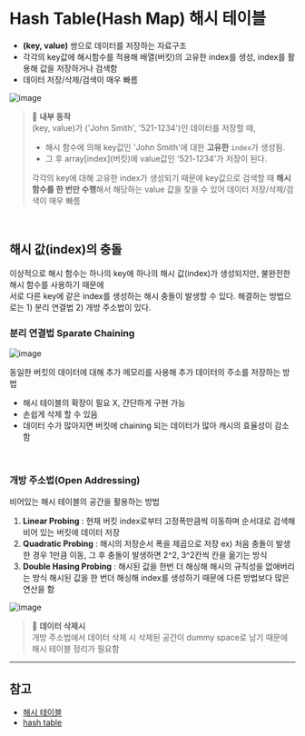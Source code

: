 # Hash Table(Hash Map) 해시 테이블
- **(key, value)** 쌍으로 데이터를 저장하는 자료구조
- 각각의 key값에 해시함수를 적용해 배열(버킷)의 고유한 index를 생성,
index를 활용해 값을 저장하거나 검색함
- 데이터 저장/삭제/검색이 매우 빠름

![image](https://user-images.githubusercontent.com/44824456/167544596-f57e7ce3-fff8-4de6-aa8f-8e6f22ff685e.png)

> 📌 **내부 동작**    
> (key, value)가 ('John Smith', '521-1234')인 데이터를 저장할 때, 
>     
> - 해시 함수에 의해 key값인 'John Smith'에 대한 **고유한** `index`가 생성됨.    
> - 그 후 array\[index\](버킷)에 value값인 '521-1234'가 저장이 된다.    
> 
> 각각의 key에 대해 고유한 index가 생성되기 때문에 key값으로 검색할 때 **해시 함수를 한 번만 수행**해서 
> 해당하는 value 값을 찾을 수 있어 데이터 저장/삭제/검색이 매우 빠름

<br />

## 해시 값(index)의 충돌
이상적으로 해시 함수는 하나의 key에 하나의 해시 값(index)가 생성되지만, 불완전한 해시 함수를 사용하기 때문에    
서로 다른 key에 같은 index를 생성하는 해시 충돌이 발생할 수 있다. 해결하는 방법으로는 1) 분리 연결법 2) 개방 주소법이 있다.


### 분리 연결법 Sparate Chaining

![image](https://user-images.githubusercontent.com/44824456/167545908-1e163c48-b496-4e64-b1a7-5e23d9001231.png)


동일한 버킷의 데이터에 대해 추가 메모리를 사용해 추가 데이터의 주소를 저장하는 방법
- 해시 테이블의 확장이 필요 X, 간단하게 구현 가능
- 손쉽게 삭제 할 수 있음
- 데이터 수가 많아지면 버킷에 chaining 되는 데이터가 많아 캐시의 효율성이 감소함

<br />

### 개방 주소법(Open Addressing)
비어있는 해시 테이블의 공간을 활용하는 방법

1. **Linear Probing** : 현재 버킷 index로부터 고정폭만큼씩 이동하며 순서대로 검색해 비어 있는 버킷에 데이터 저장
2. **Quadratic Probing** : 해시의 저장순서 폭을 제곱으로 저장 
    ex) 처음 충돌이 발생한 경우 1만큼 이동, 그 후 충돌이 발생하면 2^2, 3^2칸씩 칸을 옮기는 방식
3. **Double Hasing Probing** : 해시된 값을 한번 더 해싱해 해시의 규칙성을 없애버리는 방식
    해시된 값을 한 번더 해싱해 index를 생성하기 때문에 다른 방법보다 많은 연산을 함


![image](https://user-images.githubusercontent.com/44824456/167546258-e480fb36-4a09-4e58-af7d-f5bdca7b31f8.png)


> 📌 **데이터 삭제시**      
> 개방 주소법에서 데이터 삭제 시 삭제된 공간이 dummy space로 남기 때문에 해시 테이블 정리가 필요함


----
## 참고
- [해시 테이블](https://mangkyu.tistory.com/102)
- [hash table](https://github.com/trekhleb/javascript-algorithms/tree/master/src/data-structures/hash-table)
